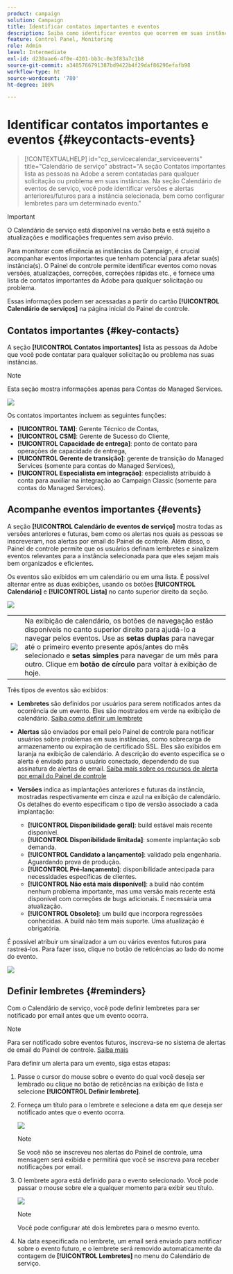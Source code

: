 ```yaml
---
product: campaign
solution: Campaign
title: Identificar contatos importantes e eventos
description: Saiba como identificar eventos que ocorrem em suas instâncias e contatos importantes na Adobe.
feature: Control Panel, Monitoring
role: Admin
level: Intermediate
exl-id: d230aae6-4f0e-4201-bb3c-0e3f83a7c1b8
source-git-commit: a3485766791387bd9422b4f29daf86296efafb98
workflow-type: ht
source-wordcount: '780'
ht-degree: 100%

---
```


# Identificar contatos importantes e eventos {#keycontacts-events}

>[!CONTEXTUALHELP]
>id="cp_servicecalendar_serviceevents"
>title="Calendário de serviço"
>abstract="A seção Contatos importantes lista as pessoas na Adobe a serem contatadas para qualquer solicitação ou problema em suas instâncias. Na seção Calendário de eventos de serviço, você pode identificar versões e alertas anteriores/futuros para a instância selecionada, bem como configurar lembretes para um determinado evento."

>[!IMPORTANT]
>
>O Calendário de serviço está disponível na versão beta e está sujeito a atualizações e modificações frequentes sem aviso prévio.

Para monitorar com eficiência as instâncias do Campaign, é crucial acompanhar eventos importantes que tenham potencial para afetar sua(s) instância(s). O Painel de controle permite identificar eventos como novas versões, atualizações, correções, correções rápidas etc., e fornece uma lista de contatos importantes da Adobe para qualquer solicitação ou problema.

Essas informações podem ser acessadas a partir do cartão **[!UICONTROL Calendário de serviços]** na página inicial do Painel de controle.

## Contatos importantes {#key-contacts}

A seção **[!UICONTROL Contatos importantes]** lista as pessoas da Adobe que você pode contatar para qualquer solicitação ou problema nas suas instâncias.

>[!NOTE]
>
>Esta seção mostra informações apenas para Contas do Managed Services.

![](assets/service-events-contacts.png)

Os contatos importantes incluem as seguintes funções:

* **[!UICONTROL TAM]**: Gerente Técnico de Contas,
* **[!UICONTROL CSM]**: Gerente de Sucesso do Cliente,
* **[!UICONTROL Capacidade de entrega]**: ponto de contato para operações de capacidade de entrega,
* **[!UICONTROL Gerente de transição]**: gerente de transição do Managed Services (somente para contas do Managed Services),
* **[!UICONTROL Especialista em integração]**: especialista atribuído à conta para auxiliar na integração ao Campaign Classic (somente para contas do Managed Services).

## Acompanhe eventos importantes {#events}

A seção **[!UICONTROL Calendário de eventos de serviço]** mostra todas as versões anteriores e futuras, bem como os alertas nos quais as pessoas se inscreveram, nos alertas por email do Painel de controle. Além disso, o Painel de controle permite que os usuários definam lembretes e sinalizem eventos relevantes para a instância selecionada para que eles sejam mais bem organizados e eficientes.

Os eventos são exibidos em um calendário ou em uma lista. É possível alternar entre as duas exibições, usando os botões **[!UICONTROL Calendário]** e **[!UICONTROL Lista]** no canto superior direito da seção.

![](assets/service-events-calendar.png)

<table><tr style="border: 0;">
<td><img src="assets/do-not-localize/nav-buttons.png">
</td><td>Na exibição de calendário, os botões de navegação estão disponíveis no canto superior direito para ajudá-lo a navegar pelos eventos. Use as <b>setas duplas</b> para navegar até o primeiro evento presente após/antes do mês selecionado e <b>setas simples</b> para navegar de um mês para outro. Clique em <b>botão de círculo</b> para voltar à exibição de hoje.</td>
</tr></table>

Três tipos de eventos são exibidos:

* **Lembretes** são definidos por usuários para serem notificados antes da ocorrência de um evento. Eles são mostrados em verde na exibição de calendário. [Saiba como definir um lembrete](#reminders)
* **Alertas** são enviados por email pelo Painel de controle para notificar usuários sobre problemas em suas instâncias, como sobrecarga de armazenamento ou expiração de certificado SSL. Eles são exibidos em laranja na exibição de calendário. A descrição do evento especifica se o alerta é enviado para o usuário conectado, dependendo de sua assinatura de alertas de email. [Saiba mais sobre os recursos de alerta por email do Painel de controle](../performance-monitoring/using/email-alerting.md)

* **Versões** indica as implantações anteriores e futuras da instância, mostradas respectivamente em cinza e azul na exibição de calendário. Os detalhes do evento especificam o tipo de versão associado a cada implantação:

   * **[!UICONTROL Disponibilidade geral]**: build estável mais recente disponível.
   * **[!UICONTROL Disponibilidade limitada]**: somente implantação sob demanda.
   * **[!UICONTROL Candidato a lançamento]**: validado pela engenharia. Aguardando prova de produção.
   * **[!UICONTROL Pré-lançamento]**: disponibilidade antecipada para necessidades específicas de clientes.
   * **[!UICONTROL Não está mais disponível]**: a build não contém nenhum problema importante, mas uma versão mais recente está disponível com correções de bugs adicionais. É necessária uma atualização.
   * **[!UICONTROL Obsoleto]**: um build que incorpora regressões conhecidas. A build não tem mais suporte. Uma atualização é obrigatória.

É possível atribuir um sinalizador a um ou vários eventos futuros para rastreá-los. Para fazer isso, clique no botão de reticências ao lado do nome do evento.

![](assets/service-events-flag.png)

## Definir lembretes {#reminders}

Com o Calendário de serviço, você pode definir lembretes para ser notificado por email antes que um evento ocorra.

>[!NOTE]
>
>Para ser notificado sobre eventos futuros, inscreva-se no sistema de alertas de email do Painel de controle. [Saiba mais](../performance-monitoring/using/email-alerting.md)

Para definir um alerta para um evento, siga estas etapas:

1. Passe o cursor do mouse sobre o evento do qual você deseja ser lembrado ou clique no botão de reticências na exibição de lista e selecione **[!UICONTROL Definir lembrete]**.

1. Forneça um título para o lembrete e selecione a data em que deseja ser notificado antes que o evento ocorra.

   ![](assets/service-events-set-reminder.png)

   >[!NOTE]
   >
   >Se você não se inscreveu nos alertas do Painel de controle, uma mensagem será exibida e permitirá que você se inscreva para receber notificações por email.

1. O lembrete agora está definido para o evento selecionado. Você pode passar o mouse sobre ele a qualquer momento para exibir seu título.

   ![](assets/service-events-reminder.png)

   >[!NOTE]
   >
   >Você pode configurar até dois lembretes para o mesmo evento.

1. Na data especificada no lembrete, um email será enviado para notificar sobre o evento futuro, e o lembrete será removido automaticamente da contagem de **[!UICONTROL Lembretes]** no menu do Calendário de serviço.
